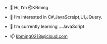 - 👋 Hi, I’m @KBming
- 👀 I’m interested in C#,JavaScreipt,UI,JQuery.
- 🌱 I’m currently learning ...JavaScript

- 📫 kbming0218@icloud.com

<!---
KBming/KBming is a ✨ special ✨ repository because its `README.md` (this file) appears on your GitHub profile.
You can click the Preview link to take a look at your changes.
--->
